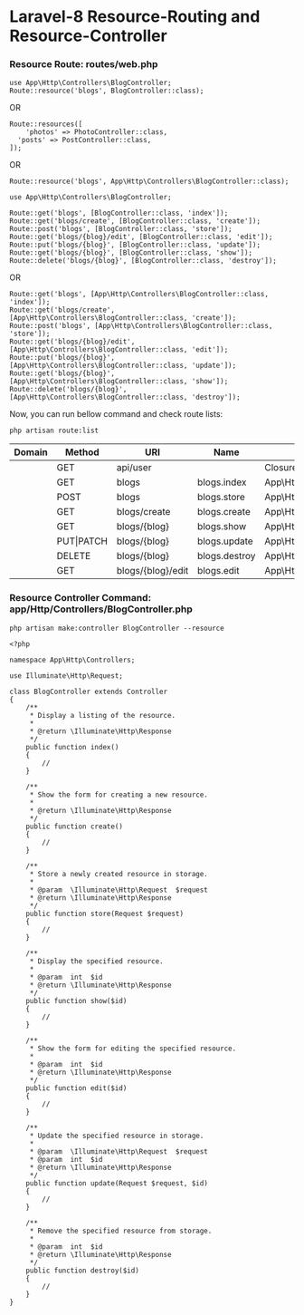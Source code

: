 # Laravel-8 Resource-Routing and Resource-Controller

### Resource Route: routes/web.php

```
use App\Http\Controllers\BlogController;
Route::resource('blogs', BlogController::class);
```
OR
```
Route::resources([
	'photos' => PhotoController::class,
  'posts' => PostController::class,
]);
```
OR

```
Route::resource('blogs', App\Http\Controllers\BlogController::class);
```

```
use App\Http\Controllers\BlogController;

Route::get('blogs', [BlogController::class, 'index']);
Route::get('blogs/create', [BlogController::class, 'create']);
Route::post('blogs', [BlogController::class, 'store']);
Route::get('blogs/{blog}/edit', [BlogController::class, 'edit']);
Route::put('blogs/{blog}', [BlogController::class, 'update']);
Route::get('blogs/{blog}', [BlogController::class, 'show']);
Route::delete('blogs/{blog}', [BlogController::class, 'destroy']);
```

OR

```
Route::get('blogs', [App\Http\Controllers\BlogController::class, 'index']);
Route::get('blogs/create', [App\Http\Controllers\BlogController::class, 'create']);
Route::post('blogs', [App\Http\Controllers\BlogController::class, 'store']);
Route::get('blogs/{blog}/edit', [App\Http\Controllers\BlogController::class, 'edit']);
Route::put('blogs/{blog}', [App\Http\Controllers\BlogController::class, 'update']);
Route::get('blogs/{blog}', [App\Http\Controllers\BlogController::class, 'show']);
Route::delete('blogs/{blog}', [App\Http\Controllers\BlogController::class, 'destroy']);
```


Now, you can run bellow command and check route lists:

```
php artisan route:list
```

Domain | Method | URI | Name | Action | Middleware 
--- | --- | --- | --- |--- |--- |
| | GET | api\/user | | Closure | api,auth:api
| | GET | blogs | blogs.index | App\Http\Controllers\BlogController@index | api,auth:api
| | POST | blogs | blogs.store | App\Http\Controllers\BlogController@store | web
| | GET | blogs/create | blogs.create | App\Http\Controllers\BlogController@create | web
| | GET | blogs/{blog} | blogs.show | App\Http\Controllers\BlogController@show | web
| | PUT\|PATCH | blogs/{blog} | blogs.update | App\Http\Controllers\BlogController@update | web
| | DELETE | blogs/{blog} | blogs.destroy | App\Http\Controllers\BlogController@destroy | web
| | GET | blogs/{blog}/edit | blogs.edit | App\Http\Controllers\BlogController@edit | web

### Resource Controller Command: app/Http/Controllers/BlogController.php
```
php artisan make:controller BlogController --resource
```

```
<?php

namespace App\Http\Controllers;

use Illuminate\Http\Request;

class BlogController extends Controller
{
    /**
     * Display a listing of the resource.
     *
     * @return \Illuminate\Http\Response
     */
    public function index()
    {
        //
    }

    /**
     * Show the form for creating a new resource.
     *
     * @return \Illuminate\Http\Response
     */
    public function create()
    {
        //
    }

    /**
     * Store a newly created resource in storage.
     *
     * @param  \Illuminate\Http\Request  $request
     * @return \Illuminate\Http\Response
     */
    public function store(Request $request)
    {
        //
    }

    /**
     * Display the specified resource.
     *
     * @param  int  $id
     * @return \Illuminate\Http\Response
     */
    public function show($id)
    {
        //
    }

    /**
     * Show the form for editing the specified resource.
     *
     * @param  int  $id
     * @return \Illuminate\Http\Response
     */
    public function edit($id)
    {
        //
    }

    /**
     * Update the specified resource in storage.
     *
     * @param  \Illuminate\Http\Request  $request
     * @param  int  $id
     * @return \Illuminate\Http\Response
     */
    public function update(Request $request, $id)
    {
        //
    }

    /**
     * Remove the specified resource from storage.
     *
     * @param  int  $id
     * @return \Illuminate\Http\Response
     */
    public function destroy($id)
    {
        //
    }
}
```

